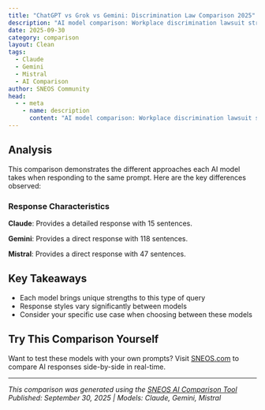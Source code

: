 ```yaml
---
title: "ChatGPT vs Grok vs Gemini: Discrimination Law Comparison 2025"
description: "AI model comparison: Workplace discrimination lawsuit strategy - prove and win your case..."
date: 2025-09-30
category: comparison
layout: Clean
tags:
  - Claude
  - Gemini
  - Mistral
  - AI Comparison
author: SNEOS Community
head:
  - - meta
    - name: description
      content: "AI model comparison: Workplace discrimination lawsuit strategy - prove and win your case..."
---
```


<ChatComparison
  title="ChatGPT vs Grok vs Gemini: Discrimination Law Comparison 2025"
  prompt="Workplace discrimination lawsuit strategy - prove and win your case"
  :responses='{
    "Claude": "# Workplace Discrimination Lawsuit Strategy Guide\n\n## Understanding Your Legal Foundation\n\n### Key Federal Laws\n- **Title VII** (race, color, religion, sex, national origin)\n- **ADA** (disability discrimination)\n- **ADEA** (age discrimination - 40\u002B)\n- **Equal Pay Act** (gender-based wage discrimination)\n- **State and local laws** (often broader protections)\n\n## Building Your Case: Essential Evidence\n\n### 1. Documentation Strategy\n**Direct Evidence:**\n- Written communications (emails, texts, memos)\n- Performance reviews and evaluations\n- Company policies and procedures\n- Witness statements and testimonies\n\n**Circumstantial Evidence Pattern:**\n- Timing of adverse actions\n- Treatment disparities\n- Statistical evidence\n- Pretext indicators\n\n### 2. Timeline Construction\n- Document all incidents chronologically\n- Note witnesses, dates, locations\n- Track any retaliatory actions\n- Preserve electronic evidence immediately\n\n## Legal Requirements to Establish\n\n### Prima Facie Case Elements\n1. **Protected class membership**\n2. **Qualified for position/benefit**\n3. **Adverse employment action**\n4. **Circumstances suggesting discrimination**\n\n### Employer Defense Challenges\n- Question \u0022legitimate, non-discriminatory reasons\u0022\n- Prove pretext through inconsistencies\n- Show pattern of discriminatory treatment\n- Demonstrate policy violations\n\n## Strategic Litigation Approach\n\n### Pre-Filing Considerations\n- **EEOC filing requirements** (usually mandatory first step)\n- **Statute of limitations** (typically 180-300 days)\n- **Internal complaint procedures**\n- **Settlement potential assessment**\n\n### Strengthening Your Position\n- **Expert witnesses** for statistical analysis\n- **Comparator evidence** (similarly situated employees)\n- **Company culture evidence**\n- **Financial impact documentation**\n\n## Working with Legal Counsel\n\n### Attorney Selection Criteria\n- Employment law specialization\n- Track record with similar cases\n- Fee structure understanding\n- Communication style compatibility\n\n### Case Preparation Collaboration\n- Organize all documentation systematically\n- Identify potential witnesses early\n- Understand discovery process\n- Prepare for depositions thoroughly\n\n## Maximizing Recovery Potential\n\n### Damages Categories\n- **Back pay** and lost benefits\n- **Front pay** for future losses\n- **Emotional distress** damages\n- **Punitive damages** (in severe cases)\n- **Attorney fees** and costs\n\n## Important Considerations\n\n\u26A0\uFE0F **This information is for educational purposes only and doesn\u0027t constitute legal advice. Employment law varies significantly by jurisdiction and case-specific facts.**\n\n**Immediate Action Items:**\n1. Consult with qualified employment attorney\n2. Preserve all relevant documentation\n3. File EEOC charge within deadline\n4. Avoid social media discussions about case\n5. Continue professional workplace behavior\n\n**Success often depends on early preparation, thorough documentation, and experienced legal representation.**\n\nWould you like me to elaborate on any specific aspect of discrimination case strategy?",
    "Gemini": "Winning a workplace discrimination lawsuit requires a well-defined strategy and meticulous execution. Here\u0027s a breakdown of key steps, tactics, and considerations, focusing on how to prove your case:\n\n**I. Initial Assessment \u0026 Gathering Information:**\n\n*   **Identify the Type of Discrimination:** Determine the protected characteristic (race, gender, religion, age, disability, national origin, etc.) and the type of discrimination (e.g., disparate treatment, disparate impact, harassment, retaliation).\n*   **Gather Evidence:** This is the most crucial step.  Collect *everything* relevant, including:\n    *   **Personal Journal/Diary:**  Immediately start documenting every discriminatory incident, no matter how small it seems. Include dates, times, locations, names of witnesses, specific details of what was said or done, and how it made you feel. This is a critical piece of evidence.\n    *   **Emails, Memos, Performance Reviews:**  Search your email inbox, shared drives, and personal files for any written communication that supports your claim. Look for:\n        *   Discriminatory language or jokes.\n        *   Unfair performance evaluations or disciplinary actions.\n        *   Inconsistencies in how you were treated compared to similarly situated employees outside your protected class.\n        *   Emails discussing your protected characteristic in a negative or unprofessional way.\n    *   **Personnel Files:** Request (in writing) access to your personnel file.  Review it for any discrepancies, inaccuracies, or patterns of unfair treatment.  (Laws vary by state on employee access to personnel files; consult with an attorney to understand your rights).\n    *   **Company Policies \u0026 Procedures:**  Obtain copies of all company policies related to discrimination, harassment, equal opportunity, and complaint procedures.  Show how the company failed to follow its own policies.\n    *   **Witness Statements:**  Identify coworkers who may have witnessed the discrimination or experienced similar treatment.  Approach them cautiously and ask if they would be willing to provide a statement or testify.  Understand that they may be hesitant due to fear of retaliation.  Any communication with potential witnesses should be documented.\n    *   **Job Descriptions \u0026 Requirements:**  Compare the requirements of your job to the qualifications of other employees. Are requirements being applied unevenly?\n    *   **Salary Information:**  Compare your salary to that of similarly situated employees. Is there a pay gap based on your protected characteristic?\n    *   **Application Materials \u0026 Hiring Records (if applicable):** If the discrimination occurred during the hiring process, gather application forms, interview notes, and any communication with the employer.\n\n*   **Know Your Rights and Deadlines (Statute of Limitations):** Consult with an employment attorney as soon as possible. Discrimination laws are complex, and deadlines for filing claims are strict. Missing a deadline can completely bar your claim.  Generally, you will need to file a charge with the EEOC (Equal Employment Opportunity Commission) or your state\u0027s fair employment practices agency before you can file a lawsuit in court.\n\n**II. Filing a Charge with the EEOC/State Agency:**\n\n*   **Draft a Clear and Concise Charge:** The charge must clearly describe the discriminatory actions, the protected characteristic involved, the dates of the incidents, and the harm you suffered. It\u0027s best to work with an attorney on this.\n*   **Provide Supporting Documentation:** Include copies of your evidence (emails, memos, witness names, etc.) with your charge.\n*   **Meet Deadlines:** The EEOC and state agencies have strict deadlines for filing charges, typically 180 or 300 days from the date of the discriminatory act.\n*   **EEOC Investigation:** The EEOC will investigate your charge. This may involve interviewing you, the employer, and witnesses. The EEOC may request documents from both parties.\n\n**III. Building Your Legal Strategy:**\n\n*   **Legal Consultation (Essential):**  Hire an experienced employment law attorney. They can:\n    *   Assess the strength of your case.\n    *   Advise you on your legal options.\n    *   Draft legal documents and represent you in negotiations or litigation.\n    *   Help you gather and organize evidence.\n    *   Understand complex legal procedures and strategies.\n\n*   **Determine the Legal Theory (Disparate Treatment vs. Disparate Impact):**\n    *   **Disparate Treatment:**  Requires proving that the employer intentionally discriminated against you because of your protected characteristic.  This often involves showing that similarly situated employees outside your protected class were treated more favorably. *McDonnell Douglas Burden-Shifting Framework* is typically used in disparate treatment cases.  You must first establish a *prima facie* case of discrimination.  Then the burden shifts to the employer to articulate a legitimate, non-discriminatory reason for their actions. Finally, the burden shifts back to you to prove that the employer\u0027s stated reason is a pretext for discrimination.\n    *   **Disparate Impact:**  Focuses on whether a facially neutral policy or practice has a disproportionately negative impact on a protected group.  Proving disparate impact typically requires statistical evidence.\n\n*   **Identify Similarly Situated Employees:**  Crucial for disparate treatment claims.  These are employees who are comparable to you in terms of job duties, qualifications, and performance, but who are outside of your protected class.\n\n*   **Prepare for Discovery:**  The discovery phase involves exchanging information with the employer through interrogatories (written questions), requests for documents, and depositions (sworn oral testimony).  Your attorney will guide you through this process.  Be honest, thorough, and prepared.\n\n**IV. Proving Your Case in Court:**\n\n*   **Direct Evidence (Rare but Powerful):** This is evidence that directly proves discriminatory intent, such as a statement by a supervisor saying they didn\u0027t hire you because of your race. Direct evidence is often hard to come by.\n*   **Circumstantial Evidence (More Common):** This is evidence that allows a jury to infer discriminatory intent. Examples include:\n    *   Inconsistent explanations for adverse actions.\n    *   Statistical evidence of a pattern of discrimination.\n    *   Subjective decision-making processes that are prone to bias.\n    *   The timing of adverse actions (e.g., shortly after you disclosed a disability).\n    *   Deviations from company policies.\n    *   Discriminatory remarks or jokes.\n*   **Witness Testimony:**  Calling witnesses to testify about what they observed or experienced is critical.  Prepare your witnesses thoroughly with your attorney.\n*   **Expert Testimony:**  In some cases, you may need to hire an expert witness to provide testimony on issues such as statistical analysis, job performance standards, or medical conditions.\n*   **Cross-Examination:**  Your attorney will cross-examine the employer\u0027s witnesses to expose inconsistencies, biases, or weaknesses in their testimony.\n*   **Presentation of Evidence:**  Your attorney will present your evidence in a clear, organized, and persuasive manner to the judge or jury.\n\n**V.  Key Considerations and Strategies:**\n\n*   **Preservation of Evidence is Paramount:** Do not delete emails, throw away documents, or alter any evidence. Doing so can severely damage your case and could even lead to legal sanctions.\n*   **Honesty and Credibility:** Be truthful and consistent in your statements. Your credibility is essential to winning your case.\n*   **Emotional Control:**  Discrimination lawsuits can be emotionally draining. It\u0027s important to remain calm and professional throughout the process.\n*   **Negotiation and Settlement:**  Many discrimination cases are settled out of court. Be prepared to negotiate with the employer and consider settlement options. Your attorney can advise you on the best course of action.\n*   **Damages:**  If you win your case, you may be entitled to damages, including:\n    *   Back pay (lost wages).\n    *   Front pay (future lost wages).\n    *   Compensatory damages (emotional distress, pain, and suffering).\n    *   Punitive damages (to punish the employer for egregious misconduct \u2013 these are not always awarded).\n    *   Attorneys\u0027 fees and costs.\n\n**VI.  Specific Strategies for Different Types of Discrimination:**\n\n*   **Age Discrimination:** Focus on whether younger, less qualified employees were treated more favorably.  Look for evidence of age-related comments or stereotypes.\n*   **Gender Discrimination:** Examine pay disparities, promotion opportunities, and the prevalence of sexist remarks or behavior.\n*   **Race Discrimination:**  Gather evidence of racial slurs, unequal application of rules, or a hostile work environment.\n*   **Disability Discrimination:** Show that you are a qualified individual with a disability, that you requested a reasonable accommodation, and that the employer failed to provide it.\n*   **Religious Discrimination:** Document any instances where your religious beliefs were not respected, or you were denied religious accommodations.\n*   **Retaliation:** Show that you engaged in protected activity (e.g., complaining about discrimination), that the employer took adverse action against you, and that there was a causal connection between the two.\n\n**VII.  Dealing with Potential Obstacles:**\n\n*   **Employer\u0027s Defense:** Expect the employer to defend their actions and deny any discriminatory intent. They may argue that their actions were based on legitimate, non-discriminatory reasons.\n*   **Lack of Documentation:** If you lack sufficient documentation, it may be more difficult to prove your case. However, witness testimony can still be valuable.\n*   **Fear of Retaliation by Witnesses:**  Address this concern by emphasizing the importance of their testimony and the legal protections against retaliation.  Confidentiality is key.\n*   **Emotional Distress:**  The litigation process can be stressful.  Seek support from family, friends, or a therapist.\n\n**Important Disclaimer:**\n\nThis information is for general guidance only and does not constitute legal advice. Workplace discrimination laws are complex and vary by jurisdiction. You should always consult with an experienced employment law attorney to discuss the specific facts of your case and receive personalized advice. Good Luck.\n",
    "Mistral": "Proving and winning a workplace discrimination lawsuit involves a strategic approach that includes gathering evidence, understanding the legal framework, and effectively presenting your case. Here\u0027s a step-by-step strategy to help you:\n\n1. **Understand the Law**: Familiarize yourself with the federal and state laws that prohibit workplace discrimination. Title VII of the Civil Rights Act of 1964 prohibits discrimination based on race, color, religion, sex, and national origin. Other laws like the Americans with Disabilities Act (ADA), Age Discrimination in Employment Act (ADEA), and Genetic Information Nondiscrimination Act (GINA) protect against other forms of discrimination.\n\n2. **Gather Evidence**:\n   - **Direct Evidence**: This can include discriminatory comments, emails, or messages.\n   - **Circumstantial Evidence**: This can include a pattern of unfair treatment, statistical evidence, or evidence that the employer\u0027s stated reason for the adverse action was false (pretext).\n   - **Document Everything**: Keep a detailed record of all incidents, including dates, times, what happened, who was involved, and any witnesses.\n   - **Preserve Evidence**: Keep copies of performance reviews, disciplinary actions, and any other relevant documents.\n\n3. **Establish a Prima Facie Case**: To initiate a discrimination claim, you need to establish a prima facie case, which typically involves showing that:\n   - You are a member of a protected class.\n   - You were qualified for the job.\n   - You suffered an adverse employment action (e.g., termination, demotion, failure to hire).\n   - The circumstances give rise to an inference of discrimination.\n\n4. **File a Charge with the EEOC**: Before you can file a lawsuit, you must first file a charge with the Equal Employment Opportunity Commission (EEOC) or your state\u0027s fair employment agency. The EEOC will investigate your claim and may choose to take action or issue you a Right to Sue letter.\n\n5. **Prove Discriminatory Intent**: To win your case, you must prove that the employer intentionally discriminated against you. This can be done through direct or circumstantial evidence.\n\n6. **Show Pretext**: If your employer offers a non-discriminatory reason for the adverse action, you must show that this reason is a pretext for discrimination. This can be done by showing that the reason is false, that the employer treated similarly situated employees differently, or that the reason changed over time.\n\n7. **Damages**: Be prepared to prove your damages, which can include back pay, front pay, emotional distress, and punitive damages.\n\n8. **Hire an Attorney**: Consider hiring an experienced employment discrimination attorney. They can provide valuable legal advice, help you navigate the complex legal process, and advocate for your rights.\n\n9. **Prepare for Litigation**: If the EEOC does not take your case, or if you are not satisfied with their resolution, you can request a Right to Sue letter and file a lawsuit in federal or state court.\n\n10. **Trial Strategy**: Work with your attorney to develop a trial strategy, including selecting witnesses, preparing testimony, and practicing cross-examination.\n\n11. **Settlement**: Consider whether you are open to settling the case. Many employment discrimination cases are resolved through settlement negotiations or mediation.\n\n12. **Appeal**: If you lose your case, you may have the right to appeal. Discuss this option with your attorney.\n\n**Remember**:\n- Always be truthful and consistent in your statements.\n- Meet all deadlines for filing charges and lawsuits.\n- Keep detailed records of all communications with your employer and the EEOC.\n- Stay professional and courteous throughout the process.\n\n**Note**: The information provided is for general guidance and should not be considered legal advice. It\u0027s crucial to consult with an experienced employment discrimination attorney for advice tailored to your specific situation."
  }'
  published-date="13:12"
/>

## Analysis

This comparison demonstrates the different approaches each AI model takes when responding to the same prompt. Here are the key differences observed:

### Response Characteristics

**Claude**: Provides a detailed response with 15 sentences. 

**Gemini**: Provides a direct response with 118 sentences. 

**Mistral**: Provides a direct response with 47 sentences. 

## Key Takeaways

- Each model brings unique strengths to this type of query
- Response styles vary significantly between models
- Consider your specific use case when choosing between these models

## Try This Comparison Yourself

Want to test these models with your own prompts? Visit [SNEOS.com](https://sneos.com) to compare AI responses side-by-side in real-time.

---

*This comparison was generated using the [SNEOS AI Comparison Tool](https://sneos.com)*
*Published: September 30, 2025 | Models: Claude, Gemini, Mistral*
